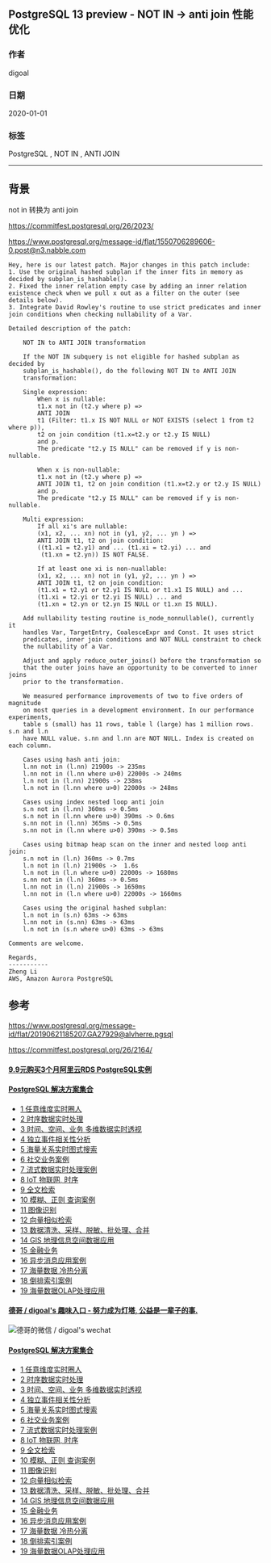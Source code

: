 ## PostgreSQL 13 preview - NOT IN -> anti join 性能优化  
                                                                                                                   
### 作者                                                                          
digoal                                                                                                                   
                                                                                                                   
### 日期                                                                                                                   
2020-01-01                                                                                                                
                                                                                                                   
### 标签                                                                                                                   
PostgreSQL , NOT IN , ANTI JOIN   
                                                                                                                   
----                                                                                                                   
                                                                                                                   
## 背景         
not in 转换为 anti join  
  
https://commitfest.postgresql.org/26/2023/  
  
https://www.postgresql.org/message-id/flat/1550706289606-0.post@n3.nabble.com  
  
```  
Hey, here is our latest patch. Major changes in this patch include:  
1. Use the original hashed subplan if the inner fits in memory as decided by subplan_is_hashable().  
2. Fixed the inner relation empty case by adding an inner relation existence check when we pull x out as a filter on the outer (see details below).  
3. Integrate David Rowley's routine to use strict predicates and inner join conditions when checking nullability of a Var.  
  
Detailed description of the patch:  
  
    NOT IN to ANTI JOIN transformation  
      
    If the NOT IN subquery is not eligible for hashed subplan as decided by  
    subplan_is_hashable(), do the following NOT IN to ANTI JOIN  
    transformation:  
      
    Single expression:  
        When x is nullable:  
        t1.x not in (t2.y where p) =>  
        ANTI JOIN  
        t1 (Filter: t1.x IS NOT NULL or NOT EXISTS (select 1 from t2 where p)),  
        t2 on join condition (t1.x=t2.y or t2.y IS NULL)  
        and p.  
        The predicate "t2.y IS NULL" can be removed if y is non-nullable.  
      
        When x is non-nullable:  
        t1.x not in (t2.y where p) =>  
        ANTI JOIN t1, t2 on join condition (t1.x=t2.y or t2.y IS NULL)  
        and p.  
        The predicate "t2.y IS NULL" can be removed if y is non-nullable.  
      
    Multi expression:  
        If all xi's are nullable:  
        (x1, x2, ... xn) not in (y1, y2, ... yn ) =>  
        ANTI JOIN t1, t2 on join condition:  
        ((t1.x1 = t2.y1) and ... (t1.xi = t2.yi) ... and  
         (t1.xn = t2.yn)) IS NOT FALSE.  
      
        If at least one xi is non-nuallable:  
        (x1, x2, ... xn) not in (y1, y2, ... yn ) =>  
        ANTI JOIN t1, t2 on join condition:  
        (t1.x1 = t2.y1 or t2.y1 IS NULL or t1.x1 IS NULL) and ...  
        (t1.xi = t2.yi or t2.yi IS NULL) ... and  
        (t1.xn = t2.yn or t2.yn IS NULL or t1.xn IS NULL).  
      
    Add nullability testing routine is_node_nonnullable(), currently it  
    handles Var, TargetEntry, CoalesceExpr and Const. It uses strict  
    predicates, inner join conditions and NOT NULL constraint to check  
    the nullability of a Var.  
      
    Adjust and apply reduce_outer_joins() before the transformation so  
    that the outer joins have an opportunity to be converted to inner joins  
    prior to the transformation.  
      
    We measured performance improvements of two to five orders of magnitude  
    on most queries in a development environment. In our performance experiments,  
    table s (small) has 11 rows, table l (large) has 1 million rows. s.n and l.n  
    have NULL value. s.nn and l.nn are NOT NULL. Index is created on each column.  
      
    Cases using hash anti join:  
    l.nn not in (l.nn) 21900s -> 235ms  
    l.nn not in (l.nn where u>0) 22000s -> 240ms  
    l.n not in (l.nn) 21900s -> 238ms  
    l.n not in (l.nn where u>0) 22000s -> 248ms  
      
    Cases using index nested loop anti join  
    s.n not in (l.nn) 360ms -> 0.5ms  
    s.n not in (l.nn where u>0) 390ms -> 0.6ms  
    s.nn not in (l.nn) 365ms -> 0.5ms  
    s.nn not in (l.nn where u>0) 390ms -> 0.5ms  
      
    Cases using bitmap heap scan on the inner and nested loop anti join:  
    s.n not in (l.n) 360ms -> 0.7ms  
    l.n not in (l.n) 21900s ->  1.6s  
    l.n not in (l.n where u>0) 22000s -> 1680ms  
    s.nn not in (l.n) 360ms -> 0.5ms  
    l.nn not in (l.n) 21900s -> 1650ms  
    l.nn not in (l.n where u>0) 22000s -> 1660ms  
      
    Cases using the original hashed subplan:  
    l.n not in (s.n) 63ms -> 63ms  
    l.nn not in (s.nn) 63ms -> 63ms  
    l.n not in (s.n where u>0) 63ms -> 63ms  
  
Comments are welcome.  
  
Regards,  
-----------  
Zheng Li  
AWS, Amazon Aurora PostgreSQL  
```  
      
## 参考      
https://www.postgresql.org/message-id/flat/20190621185207.GA27929@alvherre.pgsql    
    
https://commitfest.postgresql.org/26/2164/    
  
    
  
  
  
  
  
  
  
  
  
  
  
  
  
  
  
  
  
  
  
  
  
  
  
  
  
#### [9.9元购买3个月阿里云RDS PostgreSQL实例](https://www.aliyun.com/database/postgresqlactivity "57258f76c37864c6e6d23383d05714ea")
  
  
#### [PostgreSQL 解决方案集合](https://yq.aliyun.com/topic/118 "40cff096e9ed7122c512b35d8561d9c8")
- [1 任意维度实时圈人](https://yq.aliyun.com/topic/118 "40cff096e9ed7122c512b35d8561d9c8")
- [2 时序数据实时处理](https://yq.aliyun.com/topic/118 "40cff096e9ed7122c512b35d8561d9c8")
- [3 时间、空间、业务 多维数据实时透视](https://yq.aliyun.com/topic/118 "40cff096e9ed7122c512b35d8561d9c8")
- [4 独立事件相关性分析](https://yq.aliyun.com/topic/118 "40cff096e9ed7122c512b35d8561d9c8")
- [5 海量关系实时图式搜索](https://yq.aliyun.com/topic/118 "40cff096e9ed7122c512b35d8561d9c8")
- [6 社交业务案例](https://yq.aliyun.com/topic/118 "40cff096e9ed7122c512b35d8561d9c8")
- [7 流式数据实时处理案例](https://yq.aliyun.com/topic/118 "40cff096e9ed7122c512b35d8561d9c8")
- [8 IoT 物联网, 时序](https://yq.aliyun.com/topic/118 "40cff096e9ed7122c512b35d8561d9c8")
- [9 全文检索](https://yq.aliyun.com/topic/118 "40cff096e9ed7122c512b35d8561d9c8")
- [10 模糊、正则 查询案例](https://yq.aliyun.com/topic/118 "40cff096e9ed7122c512b35d8561d9c8")
- [11 图像识别](https://yq.aliyun.com/topic/118 "40cff096e9ed7122c512b35d8561d9c8")
- [12 向量相似检索](https://yq.aliyun.com/topic/118 "40cff096e9ed7122c512b35d8561d9c8")
- [13 数据清洗、采样、脱敏、批处理、合并](https://yq.aliyun.com/topic/118 "40cff096e9ed7122c512b35d8561d9c8")
- [14 GIS 地理信息空间数据应用](https://yq.aliyun.com/topic/118 "40cff096e9ed7122c512b35d8561d9c8")
- [15 金融业务](https://yq.aliyun.com/topic/118 "40cff096e9ed7122c512b35d8561d9c8")
- [16 异步消息应用案例](https://yq.aliyun.com/topic/118 "40cff096e9ed7122c512b35d8561d9c8")
- [17 海量数据 冷热分离](https://yq.aliyun.com/topic/118 "40cff096e9ed7122c512b35d8561d9c8")
- [18 倒排索引案例](https://yq.aliyun.com/topic/118 "40cff096e9ed7122c512b35d8561d9c8")
- [19 海量数据OLAP处理应用](https://yq.aliyun.com/topic/118 "40cff096e9ed7122c512b35d8561d9c8")
  
  
#### [德哥 / digoal's 趣味入口 - 努力成为灯塔, 公益是一辈子的事.](https://github.com/digoal/blog/blob/master/README.md "22709685feb7cab07d30f30387f0a9ae")
  
  
![德哥的微信 / digoal's wechat](../pic/digoal_weixin.jpg "f7ad92eeba24523fd47a6e1a0e691b59")
  
  
#### [PostgreSQL 解决方案集合](https://yq.aliyun.com/topic/118 "40cff096e9ed7122c512b35d8561d9c8")
- [1 任意维度实时圈人](https://yq.aliyun.com/topic/118 "40cff096e9ed7122c512b35d8561d9c8")
- [2 时序数据实时处理](https://yq.aliyun.com/topic/118 "40cff096e9ed7122c512b35d8561d9c8")
- [3 时间、空间、业务 多维数据实时透视](https://yq.aliyun.com/topic/118 "40cff096e9ed7122c512b35d8561d9c8")
- [4 独立事件相关性分析](https://yq.aliyun.com/topic/118 "40cff096e9ed7122c512b35d8561d9c8")
- [5 海量关系实时图式搜索](https://yq.aliyun.com/topic/118 "40cff096e9ed7122c512b35d8561d9c8")
- [6 社交业务案例](https://yq.aliyun.com/topic/118 "40cff096e9ed7122c512b35d8561d9c8")
- [7 流式数据实时处理案例](https://yq.aliyun.com/topic/118 "40cff096e9ed7122c512b35d8561d9c8")
- [8 IoT 物联网, 时序](https://yq.aliyun.com/topic/118 "40cff096e9ed7122c512b35d8561d9c8")
- [9 全文检索](https://yq.aliyun.com/topic/118 "40cff096e9ed7122c512b35d8561d9c8")
- [10 模糊、正则 查询案例](https://yq.aliyun.com/topic/118 "40cff096e9ed7122c512b35d8561d9c8")
- [11 图像识别](https://yq.aliyun.com/topic/118 "40cff096e9ed7122c512b35d8561d9c8")
- [12 向量相似检索](https://yq.aliyun.com/topic/118 "40cff096e9ed7122c512b35d8561d9c8")
- [13 数据清洗、采样、脱敏、批处理、合并](https://yq.aliyun.com/topic/118 "40cff096e9ed7122c512b35d8561d9c8")
- [14 GIS 地理信息空间数据应用](https://yq.aliyun.com/topic/118 "40cff096e9ed7122c512b35d8561d9c8")
- [15 金融业务](https://yq.aliyun.com/topic/118 "40cff096e9ed7122c512b35d8561d9c8")
- [16 异步消息应用案例](https://yq.aliyun.com/topic/118 "40cff096e9ed7122c512b35d8561d9c8")
- [17 海量数据 冷热分离](https://yq.aliyun.com/topic/118 "40cff096e9ed7122c512b35d8561d9c8")
- [18 倒排索引案例](https://yq.aliyun.com/topic/118 "40cff096e9ed7122c512b35d8561d9c8")
- [19 海量数据OLAP处理应用](https://yq.aliyun.com/topic/118 "40cff096e9ed7122c512b35d8561d9c8")
  
